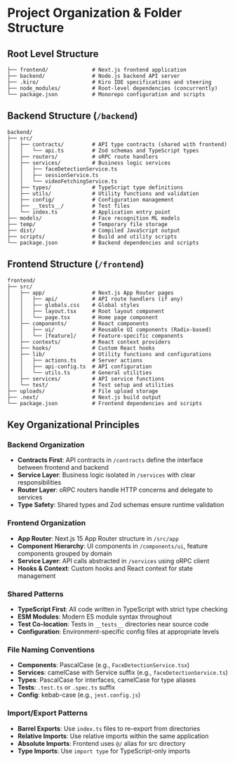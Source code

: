 # Project Organization & Folder Structure

## Root Level Structure

```
├── frontend/              # Next.js frontend application
├── backend/               # Node.js backend API server
├── .kiro/                 # Kiro IDE specifications and steering
├── node_modules/          # Root-level dependencies (concurrently)
└── package.json           # Monorepo configuration and scripts
```

## Backend Structure (`/backend`)

```
backend/
├── src/
│   ├── contracts/         # API type contracts (shared with frontend)
│   │   └── api.ts         # Zod schemas and TypeScript types
│   ├── routers/           # oRPC route handlers
│   ├── services/          # Business logic services
│   │   ├── faceDetectionService.ts
│   │   ├── sessionService.ts
│   │   └── videoFetchingService.ts
│   ├── types/             # TypeScript type definitions
│   ├── utils/             # Utility functions and validation
│   ├── config/            # Configuration management
│   ├── __tests__/         # Test files
│   └── index.ts           # Application entry point
├── models/                # Face recognition ML models
├── temp/                  # Temporary file storage
├── dist/                  # Compiled JavaScript output
├── scripts/               # Build and utility scripts
└── package.json           # Backend dependencies and scripts
```

## Frontend Structure (`/frontend`)

```
frontend/
├── src/
│   ├── app/               # Next.js App Router pages
│   │   ├── api/           # API route handlers (if any)
│   │   ├── globals.css    # Global styles
│   │   ├── layout.tsx     # Root layout component
│   │   └── page.tsx       # Home page component
│   ├── components/        # React components
│   │   ├── ui/            # Reusable UI components (Radix-based)
│   │   └── [feature]/     # Feature-specific components
│   ├── contexts/          # React context providers
│   ├── hooks/             # Custom React hooks
│   ├── lib/               # Utility functions and configurations
│   │   ├── actions.ts     # Server actions
│   │   ├── api-config.ts  # API configuration
│   │   └── utils.ts       # General utilities
│   ├── services/          # API service functions
│   └── test/              # Test setup and utilities
├── uploads/               # File upload storage
├── .next/                 # Next.js build output
└── package.json           # Frontend dependencies and scripts
```

## Key Organizational Principles

### Backend Organization

- **Contracts First**: API contracts in `/contracts` define the interface between frontend and backend
- **Service Layer**: Business logic isolated in `/services` with clear responsibilities
- **Router Layer**: oRPC routers handle HTTP concerns and delegate to services
- **Type Safety**: Shared types and Zod schemas ensure runtime validation

### Frontend Organization

- **App Router**: Next.js 15 App Router structure in `/src/app`
- **Component Hierarchy**: UI components in `/components/ui`, feature components grouped by domain
- **Service Layer**: API calls abstracted in `/services` using oRPC client
- **Hooks & Context**: Custom hooks and React context for state management

### Shared Patterns

- **TypeScript First**: All code written in TypeScript with strict type checking
- **ESM Modules**: Modern ES module syntax throughout
- **Test Co-location**: Tests in `__tests__` directories near source code
- **Configuration**: Environment-specific config files at appropriate levels

### File Naming Conventions

- **Components**: PascalCase (e.g., `FaceDetectionService.tsx`)
- **Services**: camelCase with Service suffix (e.g., `faceDetectionService.ts`)
- **Types**: PascalCase for interfaces, camelCase for type aliases
- **Tests**: `.test.ts` or `.spec.ts` suffix
- **Config**: kebab-case (e.g., `jest.config.js`)

### Import/Export Patterns

- **Barrel Exports**: Use `index.ts` files to re-export from directories
- **Relative Imports**: Use relative imports within the same application
- **Absolute Imports**: Frontend uses `@/` alias for src directory
- **Type Imports**: Use `import type` for TypeScript-only imports
